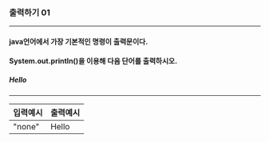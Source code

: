 ### 출력하기 01

***

#### java언어에서 가장 기본적인 명령이 출력문이다.
#### System.out.println()을 이용해 다음 단어를 출력하시오.

##### Hello

***

입력예시|출력예시
|:--   |:--
 "none"| Hello|
